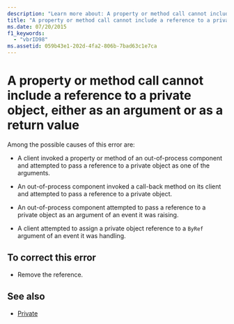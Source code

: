 ```yaml
---
description: "Learn more about: A property or method call cannot include a reference to a private object, either as an argument or as a return value"
title: "A property or method call cannot include a reference to a private object, either as an argument or as a return value"
ms.date: 07/20/2015
f1_keywords:
  - "vbrID98"
ms.assetid: 059b43e1-202d-4fa2-806b-7bad63c1e7ca
---
```

# A property or method call cannot include a reference to a private object, either as an argument or as a return value

Among the possible causes of this error are:

- A client invoked a property or method of an out-of-process component and attempted to pass a reference to a private object as one of the arguments.

- An out-of-process component invoked a call-back method on its client and attempted to pass a reference to a private object.

- An out-of-process component attempted to pass a reference to a private object as an argument of an event it was raising.

- A client attempted to assign a private object reference to a `ByRef` argument of an event it was handling.

## To correct this error

- Remove the reference.

## See also

- [Private](../modifiers/private.md)
